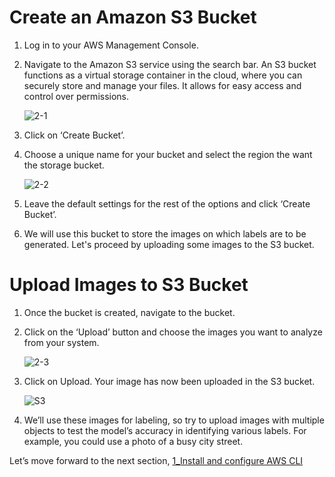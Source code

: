 # Create an Amazon S3 Bucket
1. Log in to your AWS Management Console.
2. Navigate to the Amazon S3 service using the search bar. An S3 bucket functions as a virtual storage container in the cloud, where you can securely store and 
   manage your files. It allows for easy access and control over permissions.

   ![2-1](https://github.com/user-attachments/assets/d2fefe88-597f-4b86-8dc5-e52d4cb6e6a7)

3. Click on ‘Create Bucket’.
4. Choose a unique name for your bucket and select the region the want the storage bucket.

   ![2-2](https://github.com/user-attachments/assets/82f5fab9-f2fb-427d-9c7e-5519b153ee61)

5. Leave the default settings for the rest of the options and click ‘Create Bucket’.
6. We will use this bucket to store the images on which labels are to be generated. Let's proceed by uploading some images to the S3 bucket.

# Upload Images to S3 Bucket
1. Once the bucket is created, navigate to the bucket.
2. Click on the ‘Upload’ button and choose the images you want to analyze from your system.

   ![2-3](https://github.com/user-attachments/assets/99404607-4a06-42da-8b10-d2893c6566bc)

3. Click on Upload. Your image has now been uploaded in the S3 bucket.

   ![S3](https://github.com/user-attachments/assets/d6c3f982-3b5d-4513-9684-25cb669a028a)

4. We’ll use these images for labeling, so try to upload images with multiple objects to test the model’s accuracy in identifying various labels. For example, you 
   could use a photo of a busy city street.

Let’s move forward to the next section, [1_Install and configure AWS CLI](https://github.com/itsvantae/AWS-Projects/tree/main/Image%20Labels%20Generator%20using%20Amazon%20Rekognition/1_Install%20and%20configure%20AWS%20CLI)





   






   

   








   
   

   








